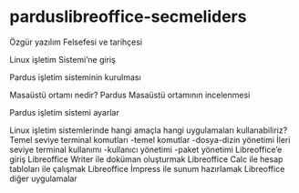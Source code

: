 # parduslibreoffice-secmeliders
Özgür yazılım Felsefesi ve tarihçesi

Linux işletim Sistemi’ne giriş

Pardus işletim sisteminin kurulması

Masaüstü ortamı nedir? Pardus Masaüstü ortamının incelenmesi

Pardus işletim sistemi ayarlar

Linux işletim sistemlerinde hangi amaçla hangi uygulamaları kullanabiliriz? 
Temel seviye terminal komutları
-temel komutlar
-dosya-dizin yönetimi
İleri seviye terminal kullanımı
-kullanıcı yönetimi
-paket yönetimi
Libreoffice’e giriş
Libreoffice Writer  ile doküman oluşturmak
Libreoffice Calc ile hesap tabloları ile çalışmak
Libreoffice İmpress ile sunum hazırlamak
Libreoffice diğer uygulamalar

